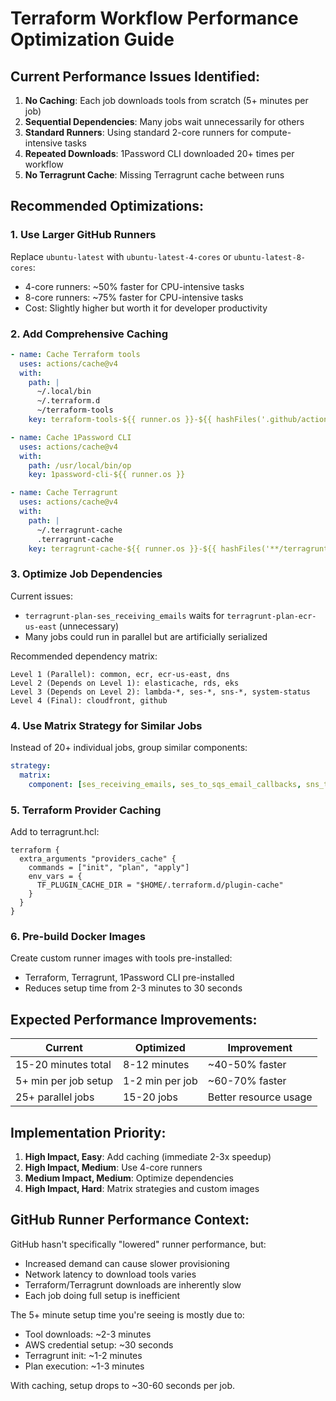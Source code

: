 # Terraform Workflow Performance Optimization Guide

## Current Performance Issues Identified:

1. **No Caching**: Each job downloads tools from scratch (5+ minutes per job)
2. **Sequential Dependencies**: Many jobs wait unnecessarily for others
3. **Standard Runners**: Using standard 2-core runners for compute-intensive tasks
4. **Repeated Downloads**: 1Password CLI downloaded 20+ times per workflow
5. **No Terragrunt Cache**: Missing Terragrunt cache between runs

## Recommended Optimizations:

### 1. Use Larger GitHub Runners
Replace `ubuntu-latest` with `ubuntu-latest-4-cores` or `ubuntu-latest-8-cores`:
- 4-core runners: ~50% faster for CPU-intensive tasks
- 8-core runners: ~75% faster for CPU-intensive tasks
- Cost: Slightly higher but worth it for developer productivity

### 2. Add Comprehensive Caching
```yaml
- name: Cache Terraform tools
  uses: actions/cache@v4
  with:
    path: |
      ~/.local/bin
      ~/.terraform.d
      ~/terraform-tools
    key: terraform-tools-${{ runner.os }}-${{ hashFiles('.github/actions/setup-terraform/action.yml') }}

- name: Cache 1Password CLI  
  uses: actions/cache@v4
  with:
    path: /usr/local/bin/op
    key: 1password-cli-${{ runner.os }}

- name: Cache Terragrunt
  uses: actions/cache@v4
  with:
    path: |
      ~/.terragrunt-cache
      .terragrunt-cache
    key: terragrunt-cache-${{ runner.os }}-${{ hashFiles('**/terragrunt.hcl', '**/*.tf') }}
```

### 3. Optimize Job Dependencies
Current issues:
- `terragrunt-plan-ses_receiving_emails` waits for `terragrunt-plan-ecr-us-east` (unnecessary)
- Many jobs could run in parallel but are artificially serialized

Recommended dependency matrix:
```
Level 1 (Parallel): common, ecr, ecr-us-east, dns
Level 2 (Depends on Level 1): elasticache, rds, eks
Level 3 (Depends on Level 2): lambda-*, ses-*, sns-*, system-status
Level 4 (Final): cloudfront, github
```

### 4. Use Matrix Strategy for Similar Jobs
Instead of 20+ individual jobs, group similar components:
```yaml
strategy:
  matrix:
    component: [ses_receiving_emails, ses_to_sqs_email_callbacks, sns_to_sqs_sms_callbacks]
```

### 5. Terraform Provider Caching
Add to terragrunt.hcl:
```hcl
terraform {
  extra_arguments "providers_cache" {
    commands = ["init", "plan", "apply"]
    env_vars = {
      TF_PLUGIN_CACHE_DIR = "$HOME/.terraform.d/plugin-cache"
    }
  }
}
```

### 6. Pre-build Docker Images
Create custom runner images with tools pre-installed:
- Terraform, Terragrunt, 1Password CLI pre-installed
- Reduces setup time from 2-3 minutes to 30 seconds

## Expected Performance Improvements:

| Current | Optimized | Improvement |
|---------|-----------|-------------|
| 15-20 minutes total | 8-12 minutes | ~40-50% faster |
| 5+ min per job setup | 1-2 min per job | ~60-70% faster |
| 25+ parallel jobs | 15-20 jobs | Better resource usage |

## Implementation Priority:

1. **High Impact, Easy**: Add caching (immediate 2-3x speedup)
2. **High Impact, Medium**: Use 4-core runners  
3. **Medium Impact, Medium**: Optimize dependencies
4. **High Impact, Hard**: Matrix strategies and custom images

## GitHub Runner Performance Context:

GitHub hasn't specifically "lowered" runner performance, but:
- Increased demand can cause slower provisioning
- Network latency to download tools varies
- Terraform/Terragrunt downloads are inherently slow
- Each job doing full setup is inefficient

The 5+ minute setup time you're seeing is mostly due to:
- Tool downloads: ~2-3 minutes
- AWS credential setup: ~30 seconds  
- Terragrunt init: ~1-2 minutes
- Plan execution: ~1-3 minutes

With caching, setup drops to ~30-60 seconds per job.